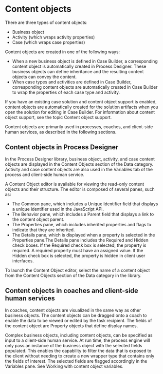 # Content objects

There are three types of content objects:

- Business object
- Activity (which wraps activity properties)
- Case (which wraps case properties)

Content objects are created in one of the following ways:

- When a new business object is defined in Case Builder, a corresponding content object is automatically
created in Process Designer. These business
objects can define inheritance and the resulting content objects can convey the content.
- When case types and activities are defined in Case Builder, corresponding content objects are automatically
created in Case Builder to wrap the properties of each
case type and activity.

If you have an existing case solution and content
object support is enabled, content objects are automatically created for the solution artifacts when
you open the solution for editing in Case Builder. For
information about content object support, see the topic Content object support.

Content objects are primarily used in processes, coaches, and client-side human services, as
described in the following sections.

## Content objects in Process Designer

In the Process Designer library, business
object, activity, and case content objects are displayed in the Content
Objects section of the Data category. Activity and case content
objects are also used in the Variables tab of the process and client-side
human service.

A Content Object editor is available for viewing the read-only content objects and their
structure. The editor is composed of several panes, such as:

- The Common pane, which includes a Unique Identifier field that displays a
unique identifier used in the JavaScript API.
- The Behavior pane, which includes a Parent field that displays a link to
the content object parent.
- The Properties pane, which includes inherited properties and flags to indicate that they are
inherited.
- The Details pane, which is displayed when a property is selected in the Properties pane.The Details pane includes the
Required and Hidden check boxes. If the
Required check box is selected, the property is required. A required property
must have an assigned value. If the Hidden check box is selected, the
property is hidden in client user interfaces.

To launch the Content Object editor, select the name of a content object from the Content Objects
section of the Data category in the library.

## Content objects in coaches and client-side human services

In coaches, content objects are visualized in the same way as other business objects. The content
objects can be dragged onto a coach to enable the data to be viewed or edited by the task recipient.
The fields of the content object are Property objects that define display names.

Complex business objects, including content objects, can be specified as input to a client-side
human service. At run time, the process engine will only pass an instance of the business object
with the selected fields populated. This enables the capability to filter the data that is exposed
to the client without needing to create a new wrapper type that contains only the fields of
interest. The selected fields are flagged accordingly in the Variables pane. See Working with content object variables.